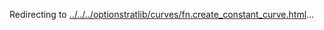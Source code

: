 Redirecting to
[../../../optionstratlib/curves/fn.create_constant_curve.html](../../../optionstratlib/curves/fn.create_constant_curve.html)\...
